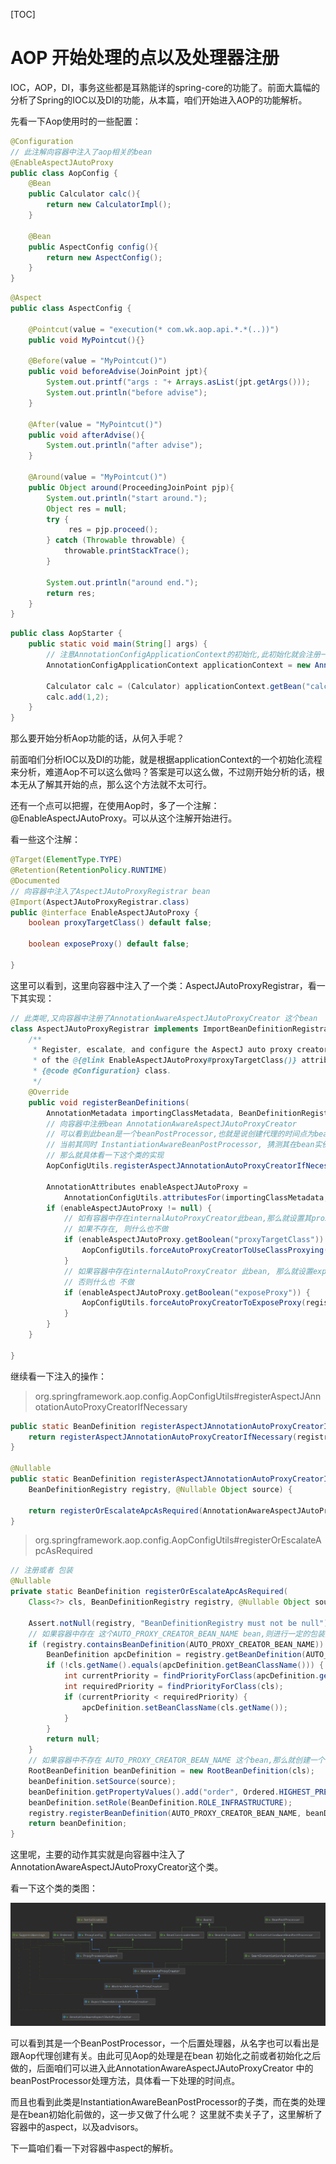 [TOC]

# AOP 开始处理的点以及处理器注册

IOC，AOP，DI，事务这些都是耳熟能详的spring-core的功能了。前面大篇幅的分析了Spring的IOC以及DI的功能，从本篇，咱们开始进入AOP的功能解析。

先看一下Aop使用时的一些配置：

```java
@Configuration
// 此注解向容器中注入了aop相关的bean
@EnableAspectJAutoProxy
public class AopConfig {
	@Bean
	public Calculator calc(){
		return new CalculatorImpl();
	}

	@Bean
	public AspectConfig config(){
		return new AspectConfig();
	}
}
```

```java
@Aspect
public class AspectConfig {

	@Pointcut(value = "execution(* com.wk.aop.api.*.*(..))")
	public void MyPointcut(){}

	@Before(value = "MyPointcut()")
	public void beforeAdvise(JoinPoint jpt){
		System.out.printf("args : "+ Arrays.asList(jpt.getArgs()));
		System.out.println("before advise");
	}

	@After(value = "MyPointcut()")
	public void afterAdvise(){
		System.out.println("after advise");
	}

	@Around(value = "MyPointcut()")
	public Object around(ProceedingJoinPoint pjp){
		System.out.println("start around.");
		Object res = null;
		try {
			 res = pjp.proceed();
		} catch (Throwable throwable) {
			throwable.printStackTrace();
		}

		System.out.println("around end.");
		return res;
	}
}
```

```java
public class AopStarter {
	public static void main(String[] args) {
		// 注意AnnotationConfigApplicationContext的初始化,此初始化就会注册一些公共处理类到容器中
		AnnotationConfigApplicationContext applicationContext = new AnnotationConfigApplicationContext(AopConfig.class);

		Calculator calc = (Calculator) applicationContext.getBean("calc");
		calc.add(1,2);
	}
}
```



那么要开始分析Aop功能的话，从何入手呢？

前面咱们分析IOC以及DI的功能，就是根据applicationContext的一个初始化流程来分析，难道Aop不可以这么做吗？答案是可以这么做，不过刚开始分析的话，根本无从了解其开始的点，那么这个方法就不太可行。

还有一个点可以把握，在使用Aop时，多了一个注解：@EnableAspectJAutoProxy。可以从这个注解开始进行。

看一些这个注解：

```java
@Target(ElementType.TYPE)
@Retention(RetentionPolicy.RUNTIME)
@Documented
// 向容器中注入了AspectJAutoProxyRegistrar bean
@Import(AspectJAutoProxyRegistrar.class)
public @interface EnableAspectJAutoProxy {
	boolean proxyTargetClass() default false;

	boolean exposeProxy() default false;

}
```

这里可以看到，这里向容器中注入了一个类：AspectJAutoProxyRegistrar，看一下其实现：

```java
// 此类呢,又向容器中注册了AnnotationAwareAspectJAutoProxyCreator 这个bean
class AspectJAutoProxyRegistrar implements ImportBeanDefinitionRegistrar {
    /**
	 * Register, escalate, and configure the AspectJ auto proxy creator based on the value
	 * of the @{@link EnableAspectJAutoProxy#proxyTargetClass()} attribute on the importing
	 * {@code @Configuration} class.
	 */
    @Override
    public void registerBeanDefinitions(
        AnnotationMetadata importingClassMetadata, BeanDefinitionRegistry registry) {
        // 向容器中注册bean AnnotationAwareAspectJAutoProxyCreator
        // 可以看到此bean是一个beanPostProcessor,也就是说创建代理的时间点为bean初始化(也就是调用初始化方法后)后再创建的aop代理
        // 当前其同时 InstantiationAwareBeanPostProcessor, 猜测其在bean实例化(实例化就是调用其构造器方法) 前解析相关的aop切面信息
        // 那么就具体看一下这个类的实现
        AopConfigUtils.registerAspectJAnnotationAutoProxyCreatorIfNecessary(registry);

        AnnotationAttributes enableAspectJAutoProxy =
            AnnotationConfigUtils.attributesFor(importingClassMetadata, EnableAspectJAutoProxy.class);
        if (enableAspectJAutoProxy != null) {
            // 如有容器中存在internalAutoProxyCreator此bean,那么就设置其proxyTargetClass为true
            // 如果不存在, 则什么也不做
            if (enableAspectJAutoProxy.getBoolean("proxyTargetClass")) {
                AopConfigUtils.forceAutoProxyCreatorToUseClassProxying(registry);
            }
            // 如果容器中存在internalAutoProxyCreator 此bean, 那么就设置exposeProxy属性为true
            // 否则什么也 不做
            if (enableAspectJAutoProxy.getBoolean("exposeProxy")) {
                AopConfigUtils.forceAutoProxyCreatorToExposeProxy(registry);
            }
        }
    }

}
```

继续看一下注入的操作：

> org.springframework.aop.config.AopConfigUtils#registerAspectJAnnotationAutoProxyCreatorIfNecessary

```java
public static BeanDefinition registerAspectJAnnotationAutoProxyCreatorIfNecessary(BeanDefinitionRegistry registry) {
    return registerAspectJAnnotationAutoProxyCreatorIfNecessary(registry, null);
}

@Nullable
public static BeanDefinition registerAspectJAnnotationAutoProxyCreatorIfNecessary(
    BeanDefinitionRegistry registry, @Nullable Object source) {

    return registerOrEscalateApcAsRequired(AnnotationAwareAspectJAutoProxyCreator.class, registry, source);
}

```

> org.springframework.aop.config.AopConfigUtils#registerOrEscalateApcAsRequired

```java
// 注册或者 包装
@Nullable
private static BeanDefinition registerOrEscalateApcAsRequired(
    Class<?> cls, BeanDefinitionRegistry registry, @Nullable Object source) {

    Assert.notNull(registry, "BeanDefinitionRegistry must not be null");
    // 如果容器中存在 这个AUTO_PROXY_CREATOR_BEAN_NAME bean,则进行一定的包装操作
    if (registry.containsBeanDefinition(AUTO_PROXY_CREATOR_BEAN_NAME)) {
        BeanDefinition apcDefinition = registry.getBeanDefinition(AUTO_PROXY_CREATOR_BEAN_NAME);
        if (!cls.getName().equals(apcDefinition.getBeanClassName())) {
            int currentPriority = findPriorityForClass(apcDefinition.getBeanClassName());
            int requiredPriority = findPriorityForClass(cls);
            if (currentPriority < requiredPriority) {
                apcDefinition.setBeanClassName(cls.getName());
            }
        }
        return null;
    }
    // 如果容器中不存在 AUTO_PROXY_CREATOR_BEAN_NAME 这个bean,那么就创建一个  并注册到容器中
    RootBeanDefinition beanDefinition = new RootBeanDefinition(cls);
    beanDefinition.setSource(source);
    beanDefinition.getPropertyValues().add("order", Ordered.HIGHEST_PRECEDENCE);
    beanDefinition.setRole(BeanDefinition.ROLE_INFRASTRUCTURE);
    registry.registerBeanDefinition(AUTO_PROXY_CREATOR_BEAN_NAME, beanDefinition);
    return beanDefinition;
}
```

这里呢，主要的动作其实就是向容器中注入了AnnotationAwareAspectJAutoProxyCreator这个类。

看一下这个类的类图：

![](../../image/spring/AnnotationAwareAspectJAutoProxyCreator.png)

可以看到其是一个BeanPostProcessor，一个后置处理器，从名字也可以看出是跟Aop代理创建有关。由此可见Aop的处理是在bean 初始化之前或者初始化之后做的，后面咱们可以进入此AnnotationAwareAspectJAutoProxyCreator 中的 beanPostProcessor处理方法，具体看一下处理的时间点。

而且也看到此类是InstantiationAwareBeanPostProcessor的子类，而在类的处理是在bean初始化前做的，这一步又做了什么呢？ 这里就不卖关子了，这里解析了容器中的aspect，以及advisors。

下一篇咱们看一下对容器中aspect的解析。





































































